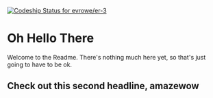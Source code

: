 [ ![Codeship Status for evrowe/er-3](https://www.codeship.io/projects/63dddfa0-06d5-0132-0782-36e591a5e8d0/status) ](https://www.codeship.io/projects/31191)

# Oh Hello There

Welcome to the Readme. There's nothing much here yet, so that's just going to have to be ok.

## Check out this second headline, amazewow
